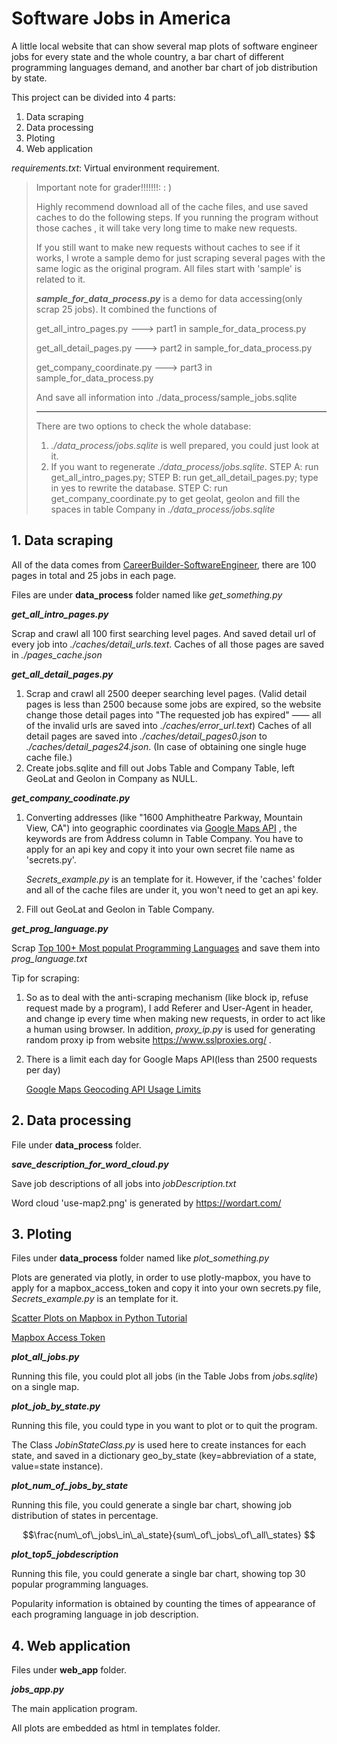 # Software Jobs in America 

A little local website that can show several map plots of software engineer jobs for every state and the whole country, a bar chart of different programming languages demand, and another bar chart of job distribution by state.

This project can be divided into 4 parts: 

1. Data scraping
2. Data processing
3. Ploting
4. Web application

*requirements.txt*: Virtual environment requirement.

>Important note for grader!!!!!!!:  : )
>
>Highly recommend download all of the cache files, and use saved caches to do the following steps. If you running the program without those caches , it will take very long time to make new requests. 
>
>If you still want to make new requests without caches to see if it works, I wrote a sample demo for just scraping several pages with the same logic as the original program. All files start with 'sample' is related to it.
>
>__*sample_for_data_process.py*__ is a demo for data accessing(only scrap 25 jobs). It combined the functions of 
>
>get_all_intro_pages.py  ———> part1 in sample_for_data_process.py
>
>get_all_detail_pages.py ———> part2 in sample_for_data_process.py
>
>get_company_coordinate.py  ———> part3 in sample_for_data_process.py
>
>And save all information into ./data_process/sample_jobs.sqlite
>
>------------
>
>There are two options to check the whole database:
>
>1. *./data_process/jobs.sqlite* is well prepared, you could just look at it.
>2. If you want to regenerate *./data_process/jobs.sqlite*. STEP A: run get_all_intro_pages.py; STEP B: run get_all_detail_pages.py; type in yes to rewrite the database. STEP C: run get_company_coordinate.py to get geolat, geolon and fill the spaces in table Company in  *./data_process/jobs.sqlite* 

## 1. Data scraping 

All of the data comes from [CareerBuilder-SoftwareEngineer](https://www.careerbuilder.com/jobs-software-engineer), there are 100 pages in total and 25 jobs in each page. 

Files are under **data_process** folder named like *get_something.py*

__*get_all_intro_pages.py*__  

Scrap and crawl all 100 first searching level pages. And saved detail url of every job into *./caches/detail_urls.text*. Caches of all those pages are saved in *./pages_cache.json*

__*get_all_detail_pages.py*__  

1. Scrap and crawl all 2500 deeper searching level pages. (Valid detail pages is less than 2500 because some jobs are expired, so the website change those detail pages into "The requested job has expired" —— all of the invalid urls are saved into *./caches/error_url.text*) Caches of all detail pages are saved into *./caches/detail_pages0.json* to *./caches/detail_pages24.json*. (In case of obtaining one single huge cache file.)
2. Create jobs.sqlite and fill out Jobs Table and Company Table, left GeoLat and Geolon in Company as NULL.

__*get_company_coodinate.py*__ 

1. Converting addresses (like "1600 Amphitheatre Parkway, Mountain View, CA") into geographic coordinates via [Google Maps API](https://developers.google.com/maps/documentation/geocoding/intro#Geocoding) , the keywords are from Address column in Table Company. You have to apply for an api key and copy it into your own secret file name as 'secrets.py'. 

   *Secrets_example.py* is an template for it. However, if the 'caches' folder and all of the cache files are under it, you won't need to get an api key.

2. Fill out GeoLat and Geolon in Table Company.

__*get_prog_language.py*__

Scrap [Top 100+ Most populat Programming Languages](https://www.whoishostingthis.com/resources/programming/) and save them into *prog_language.txt*

Tip for scraping:

1. So as to deal with the anti-scraping mechanism (like block ip, refuse request made by a program), I add Referer and User-Agent in header, and change ip every time when making new requests, in order to act like a human using browser. In addition, *proxy_ip.py* is used for generating random proxy ip from website https://www.sslproxies.org/ .

2. There is a limit each day for Google Maps API(less than 2500 requests per day)

   [Google Maps Geocoding API Usage Limits](https://developers.google.com/maps/documentation/geocoding/usage-limits)

## 2. Data processing

File under **data_process** folder.

__*save_description_for_word_cloud.py*__

Save job descriptions of all jobs into *jobDescription.txt* 

Word cloud 'use-map2.png' is generated by https://wordart.com/

## 3. Ploting

Files under **data_process** folder named like *plot_something.py*

Plots are generated via plotly, in order to use plotly-mapbox, you have to apply for a mapbox_access_token and copy it into your own secrets.py file, *Secrets_example.py* is an template for it.

 [Scatter Plots on Mapbox in Python Tutorial](https://plot.ly/python/scattermapbox/) 

[Mapbox Access Token](https://www.mapbox.com/studio)

__*plot_all_jobs.py*__

Running this file, you could plot all jobs (in the Table Jobs from *jobs.sqlite*) on a single map.

__*plot_job_by_state.py*__

Running this file, you could type in <the abbreviation of the state name> you want to plot or  <exit> to quit the program. 

The Class *JobinStateClass.py* is used here to create instances for each state, and saved in a dictionary geo_by_state (key=abbreviation of a state, value=state instance).

__*plot_num_of_jobs_by_state*__

Running this file, you could generate a single bar chart, showing job distribution of states in percentage. 

$$\frac{num\_of\_jobs\_in\_a\_state}{sum\_of\_jobs\_of\_all\_states} $$

__*plot_top5_jobdescription*__

Running this file, you could generate a single bar chart, showing top 30 popular programming languages. 

Popularity information is obtained by counting the times of appearance of each programing language in job description.

## 4. Web application

Files under **web_app** folder.

__*jobs_app.py*__

The main application program.

All plots are embedded as html in templates folder.